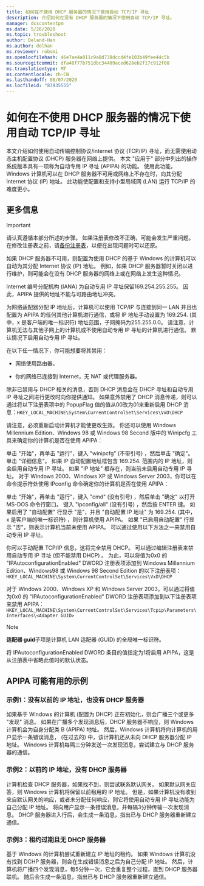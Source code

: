```yaml
---
title: 如何在不使用 DHCP 服务器的情况下使用自动 TCP/IP 寻址
description: 介绍如何在没有 DHCP 服务器的情况下使用自动 TCP/IP 寻址。
manager: dcscontentpm
ms.date: 5/26/2020
ms.topic: troubleshoot
author: Deland-Han
ms.author: delhan
ms.reviewer: robsmi
ms.openlocfilehash: 46e7ae4a011c9a8d738dccd4fe103b49fee44c5b
ms.sourcegitcommit: dfa48f77b751dbc34409aced628eb2f17c912f08
ms.translationtype: MT
ms.contentlocale: zh-CN
ms.lasthandoff: 08/07/2020
ms.locfileid: "87935555"
---
```

# <a name="how-to-use-automatic-tcpip-addressing-without-a-dhcp-server"></a>如何在不使用 DHCP 服务器的情况下使用自动 TCP/IP 寻址

本文介绍如何使用自动传输控制协议/internet 协议 (TCP/IP) 寻址，而无需使用动态主机配置协议 (DHCP) 服务器在网络上提供。 本文 "应用于" 部分中列出的操作系统版本具有一项称为自动专用 IP 寻址 (APIPA) 的功能。 使用此功能，Windows 计算机可以在 DHCP 服务器不可用或网络上不存在时，向其分配 Internet 协议 (IP) 地址。 此功能使配置和支持小型局域网 (LAN) 运行 TCP/IP 的难度更小。

## <a name="more-information"></a>更多信息

> [!IMPORTANT]
> 请认真遵循本部分所述的步骤。 如果注册表修改不正确，可能会发生严重问题。 在修改注册表之前，请[备份注册表](https://support.microsoft.com/help/322756)，以便在出现问题时可以还原。

如果 DHCP 服务器不可用，则配置为使用 DHCP 的基于 Windows 的计算机可以自动为其分配 Internet 协议 (IP) 地址。 例如，如果 DHCP 服务器暂时关闭以进行维护，则可能会在没有 DHCP 服务器的网络上或在网络上发生这种情况。

Internet 编号分配机构 (IANA) 为自动专用 IP 寻址保留169.254.255.255。 因此，APIPA 提供的地址不能与可路由地址冲突。

为网络适配器分配 IP 地址后，计算机可以使用 TCP/IP 与连接到同一 LAN 并且也配置为 APIPA 的任何其他计算机进行通信，或将 IP 地址手动设置为 169.254. (其中，x 是客户端的唯一标识符) 地址范围，子网掩码为255.255.0.0。 请注意，计算机无法与其他子网上的计算机或不使用自动专用 IP 寻址的计算机进行通信。 默认情况下启用自动专用 IP 寻址。

在以下任一情况下，你可能想要将其禁用：

- 网络使用路由器。

- 你的网络已连接到 Internet，无 NAT 或代理服务器。

除非已禁用与 DHCP 相关的消息，否则 DHCP 消息会在 DHCP 寻址和自动专用 IP 寻址之间进行更改时向你提供通知。 如果意外禁用了 DHCP 消息传递，则可以通过将以下注册表项中的 PopupFlag 值的值从00改为01来重新启用 DHCP 消息：`HKEY_LOCAL_MACHINE\System\CurrentControlSet\Services\VxD\DHCP`

请注意，必须重新启动计算机才能使更改生效。 你还可以使用 Windows Millennium Edition、Windows 98 或 Windows 98 Second 版中的 Winipcfg 工具来确定你的计算机是否在使用 APIPA：

单击 "开始"，再单击 "运行"，键入 "winipcfg" (不带引号) ，然后单击 "确定"。 单击 "详细信息"。 如果 IP 自动配置地址框包含 169.254. 范围内的 IP 地址，则会启用自动专用 IP 寻址。 如果 "IP 地址" 框存在，则当前未启用自动专用 IP 寻址。
对于 Windows 2000、Windows XP 或 Windows Server 2003，你可以在命令提示符处使用 IPconfig 命令确定你的计算机是否在使用 APIPA：

单击 "开始"，再单击 "运行"，键入 "cmd" (没有引号) ，然后单击 "确定" 以打开 MS-DOS 命令行窗口。 键入 "ipconfig/all" (没有引号) ，然后按 ENTER 键。 如果启用了 "自动配置" 行显示 "是"，并且 "自动配置 IP 地址" 为 169.254. (其中，x 是客户端的唯一标识符) ，则计算机使用 APIPA。 如果 "已启用自动配置" 行显示 "否"，则表示计算机当前未使用 APIPA。
可以通过使用以下方法之一来禁用自动专用 IP 寻址。

你可以手动配置 TCP/IP 信息，这将完全禁用 DHCP。 可以通过编辑注册表来禁用自动专用 IP 寻址 (但不能禁用 DHCP) 。 为此，可以将值为0x0 的 "IPAutoconfigurationEnabled" DWORD 注册表项添加到 Windows Millennium Edition、Windows98 或 Windows 98 Second Edition 的以下注册表项：`HKEY_LOCAL_MACHINE\System\CurrentControlSet\Services\VxD\DHCP`

对于 Windows 2000、Windows XP 和 Windows Server 2003，可以通过将值为0x0 的 "IPAutoconfigurationEnabled" DWORD 注册表项添加到以下注册表项来禁用 APIPA：`HKEY_LOCAL_MACHINE\System\CurrentControlSet\Services\Tcpip\Parameters\Interfaces\<Adapter GUID>`
> [!NOTE]
> **适配器 guid**子项是计算机 LAN 适配器 (GUID) 的全局唯一标识符。

将 IPAutoconfigurationEnabled DWORD 条目的值指定为1将启用 APIPA，这是从注册表中省略此值时的默认状态。

## <a name="examples-of-where-apipa-may-be-useful"></a>APIPA 可能有用的示例

### <a name="example-1-no-previous-ip-address-and-no-dhcp-server"></a>示例1：没有以前的 IP 地址，也没有 DHCP 服务器

如果基于 Windows 的计算机 (配置为 DHCP) 正在初始化，则会广播三个或更多 "发现" 消息。 如果在广播多个发现消息后，DHCP 服务器不响应，则 Windows 计算机会为自身分配类 B (APIPA) 地址。 然后，Windows 计算机将向计算机的用户显示一条错误消息， (在过去的) 中，该计算机还从未向 DHCP 服务器分配 IP 地址。 Windows 计算机每隔三分钟发送一次发现消息，尝试建立与 DHCP 服务器的通信。

### <a name="example-2-previous-ip-address-and-no-dhcp-server"></a>示例2：以前的 IP 地址，没有 DHCP 服务器

计算机检查 DHCP 服务器，如果找不到，则尝试联系默认网关。 如果默认网关应答，则 Windows 计算机将保留以前租用的 IP 地址。 但是，如果计算机没有收到来自默认网关的响应，或者未分配任何响应，则它将使用自动专用 IP 寻址功能为自己分配 IP 地址。 将向用户显示一条错误消息，并每隔3分钟传输一次发现消息。 DHCP 服务器进入行后，会生成一条消息，指出已与 DHCP 服务器重新建立通信。

### <a name="example-3-lease-expires-and-no-dhcp-server"></a>示例3：租约过期且无 DHCP 服务器

基于 Windows 的计算机尝试重新建立 IP 地址的租约。 如果 Windows 计算机没有找到 DCHP 服务器，则会在生成错误消息之后为自己分配 IP 地址。 然后，计算机将广播四个发现消息，每5分钟一次，它会重复整个过程，直到 DHCP 服务器联机。 随后会生成一条消息，指出已与 DHCP 服务器重新建立通信。
